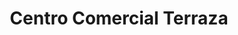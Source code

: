 ---
title: "Centro Comercial Terraza"
url: /san-jose/centro-comercial-terraza/
shop: centro comercial
---